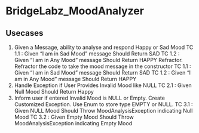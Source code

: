 # BridgeLabz_MoodAnalyzer

## Usecases
1. Given a Message, ability to analyse and respond Happy or Sad Mood
    TC 1.1 : Given “I am in Sad Mood” message Should Return SAD
    TC 1.2 : Given “I am in Any Mood” message Should Return HAPPY
Refractor. Refractor the code to take the mood message in the constructor
    TC 1.1 : Given “I am in Sad Mood” message Should Return SAD
    TC 1.2 : Given “I am in Any Mood” message Should Return HAPPY
2. Handle Exception if User Provides Invalid Mood like NULL
    TC 2.1 : Given Null Mood Should Return Happy
3. Inform user if entered Invalid Mood is NULL or Empty. Create Customized Exception. Use Enum to store type EMPTY or NULL.
    TC 3.1 : Given NULL Mood Should Throw MoodAnalysisException indicating Null Mood
    TC 3.2 : Given Empty Mood Should Throw MoodAnalysisException indicating Empty Mood
